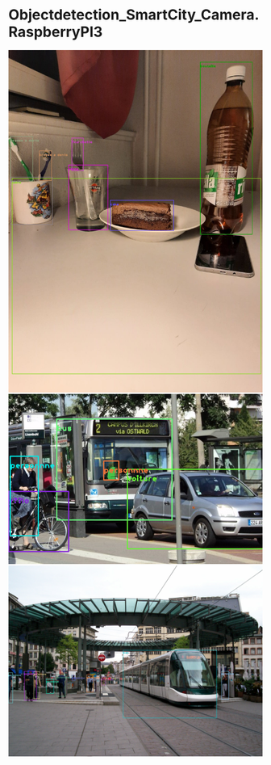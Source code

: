 # Objectdetection_SmartCity_Camera.RaspberryPI3


![Atable](atable_output.jpg)
![Bus.Tram.Velo](bustramvelo_output.png)
![Place.HommeDeFer](place_hommedefer_output.jpg)
